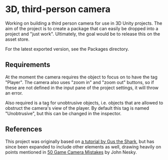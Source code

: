 # 3D, third-person camera

Working on building a third person camera for use in 3D Unity projects. The aim of the project is to create a package that can easily be dropped into a project and "just work". Ultimately, the goal would be to release this on the asset store.

For the latest exported version, see the Packages directory.

## Requirements

At the moment the camera requires the object to focus on to have the tag "Player". The camera also uses "zoom in" and "zoom out" buttons, so if these are not defined in the input pane of the project settings, it will throw an error.

Also required is a tag for unobtrusive objects, i.e. objects that are allowed to obstruct the camera's view of the player. By default this tag is named "Unobtrusive", but this can be changed in the inspector.

## References

This project was originally based on [a tutorial by Gus the Shark](https://veilwalker.wordpress.com/2016/06/29/the-secrets-to-building-a-smooth-3rd-person-camera-rig/#more-65), but has since been expanded to include other elements as well, drawing heavily on points mentioned in [50 Game Camera Mistakes](www.youtube.com/watch?v=C7307qRmlMI) by John Nesky.